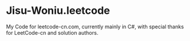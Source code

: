 # Jisu-Woniu.leetcode
My Code for leetcode-cn.com,
currently mainly in C#,
with special thanks for LeetCode-cn and solution authors.
